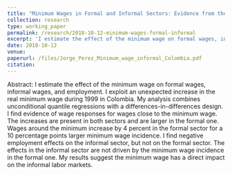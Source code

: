 ```yaml
---
title: "Minimum Wages in Formal and Informal Sectors: Evidence from the Colombian Crisis"
collection: research
type: working_paper
permalink: /research/2018-10-12-minimum-wages-formal-informal
excerpt: 'I estimate the effect of the minimum wage on formal wages, informal wages, and employment in Colombia. I exploit an unexpected increase in the real minimum wage during the 1999 Colombian economic crisis to estimate short- term effects of the minimum wage along the distribution of wages in both sectors. I find evidence of wage responses, with a stronger incidence in the formal sector. '
date: 2018-10-12
venue: 
paperurl: /files/Jorge_Perez_Minimum_wage_informal_Colombia.pdf
citation: 
---
```

Abstract: I estimate the effect of the minimum wage on formal wages, informal wages, and employment. I exploit an unexpected increase in the real minimum wage during 1999 in Colombia. My analysis combines unconditional quantile regressions with a differences-in-differences design. I find evidence of wage responses for wages close to the minimum wage. The increases are present in both sectors and are larger in the formal one. Wages around the minimum increase by 4 percent in the formal sector for a 10 percentage points larger minimum wage incidence. I find negative employment effects on the informal sector, but not on the formal sector. The effects in the informal sector are not driven by the minimum wage incidence in the formal one. My results suggest the minimum wage has a direct impact on the informal labor markets.

